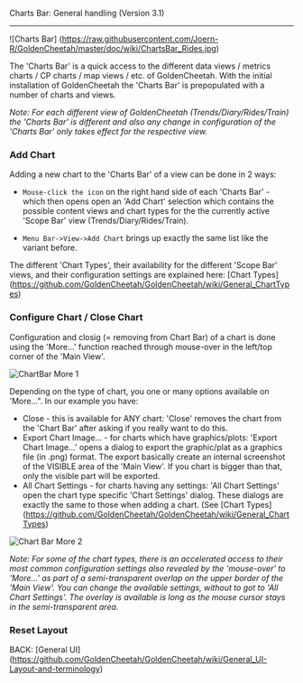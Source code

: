 Charts Bar: General handling (Version 3.1)
***

![Charts Bar] (https://raw.githubusercontent.com/Joern-R/GoldenCheetah/master/doc/wiki/ChartsBar_Rides.jpg)

The 'Charts Bar' is a quick access to the different data views / metrics charts / CP charts / map views / etc. of GoldenCheetah. With the initial installation of GoldenCheetah the 'Charts Bar' is prepopulated with a number of charts and views.

_Note: For each different view of GoldenCheetah (Trends/Diary/Rides/Train) the 'Charts Bar' is different and also any change in configuration of the 'Charts Bar' only takes effect for the respective view._

### Add Chart

Adding a new chart to the 'Charts Bar' of a view can be done in 2 ways:

* `Mouse-click the icon` on the right hand side of each 'Charts Bar' - which then opens open an 'Add Chart' selection which contains the possible content views and chart types for the the currently active 'Scope Bar' view (Trends/Diary/Rides/Train).

* `Menu Bar->View->Add Chart` brings up exactly the same list like the variant before.

The different 'Chart Types', their availability for the different 'Scope Bar' views, and their configuration settings are explained here: 
[Chart Types] (https://github.com/GoldenCheetah/GoldenCheetah/wiki/General_ChartTypes)

### Configure Chart / Close Chart

Configuration and closig (= removing from Chart Bar) of a chart is done using the 'More...' function reached through mouse-over in the left/top corner of the 'Main View'.

![ChartBar More 1](https://raw.githubusercontent.com/Joern-R/GoldenCheetah/master/doc/wiki/ChartsBar_Rides_More.GIF)

Depending on the type of chart, you one or many options available on 'More...". In our example you have:

* Close - this is available for ANY chart: 'Close' removes the chart from the 'Chart Bar' after asking if you really want to do this.
* Export Chart Image... - for charts which have graphics/plots: 'Export Chart Image...' opens a dialog to export the graphic/plat as a graphics file (in .png) format. The export basically create an internal screenshot of the VISIBLE area of the 'Main View'. If you chart is bigger than that, only the visible part will be exported.
* All Chart Settings - for charts having any settings: 'All Chart Settings' open the chart type specific 'Chart Settings' dialog. These dialogs are exactly the same to those when adding a chart. (See [Chart Types] (https://github.com/GoldenCheetah/GoldenCheetah/wiki/General_ChartTypes)

![Chart Bar More 2](https://raw.githubusercontent.com/Joern-R/GoldenCheetah/master/doc/wiki/ChartsBar_Rides_More.jpg)

_Note: For some of the chart types, there is an accelerated access to their most common configuration settings also revealed by the 'mouse-over' to 'More...' as part of a semi-transparent overlap on the upper border of the 'Main View'. You can change the available settings, without to got to 'All Chart Settings'. The overlay is available is long as the mouse cursor stays in the semi-transparent area._

### Reset Layout



BACK: [General UI] (https://github.com/GoldenCheetah/GoldenCheetah/wiki/General_UI-Layout-and-terminology)


